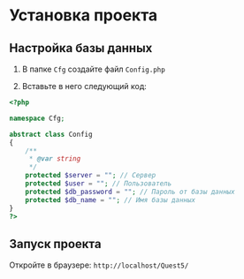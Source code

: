 # Установка проекта

## Настройка базы данных

1. В папке `Cfg` создайте файл `Config.php`

2. Вставьте в него следующий код:

```php
<?php

namespace Cfg;

abstract class Config
{
    /**
     * @var string
     */
    protected $server = ""; // Сервер
    protected $user = ""; // Пользователь
    protected $db_password = ""; // Пароль от базы данных
    protected $db_name = ""; // Имя базы данных
}
?>
```

## Запуск проекта

Откройте в браузере: `http://localhost/Quest5/`
